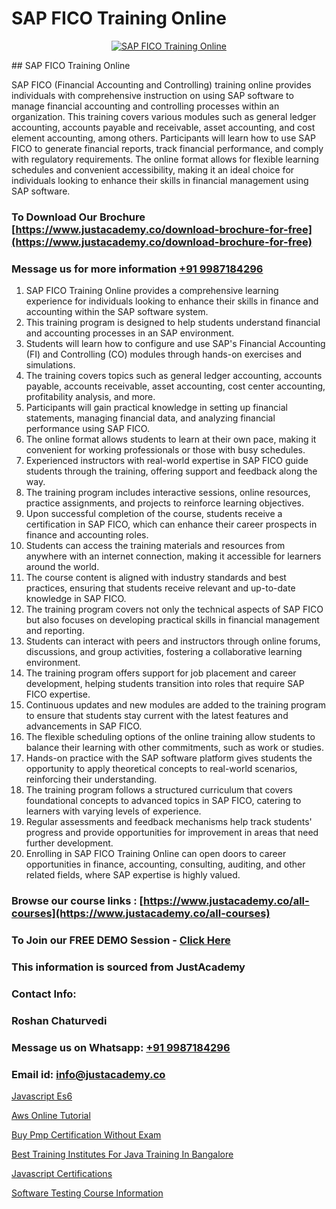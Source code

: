 # SAP FICO Training Online

<p align="center">
  <a href="https://justacademy.co/all-courses">
    <img src="https://justacademy.co/storage2/course_image/1708336814_course_image.png" alt="SAP FICO Training Online">
  </a>
</p>
## SAP FICO Training Online

SAP FICO (Financial Accounting and Controlling) training online provides individuals with comprehensive instruction on using SAP software to manage financial accounting and controlling processes within an organization. This training covers various modules such as general ledger accounting, accounts payable and receivable, asset accounting, and cost element accounting, among others. Participants will learn how to use SAP FICO to generate financial reports, track financial performance, and comply with regulatory requirements. The online format allows for flexible learning schedules and convenient accessibility, making it an ideal choice for individuals looking to enhance their skills in financial management using SAP software.
### To Download Our Brochure [https://www.justacademy.co/download-brochure-for-free](https://www.justacademy.co/download-brochure-for-free)
### Message us for more information [+91 9987184296](https://api.whatsapp.com/send?phone=919987184296)
1) SAP FICO Training Online provides a comprehensive learning experience for individuals looking to enhance their skills in finance and accounting within the SAP software system.
2) This training program is designed to help students understand financial and accounting processes in an SAP environment.
3) Students will learn how to configure and use SAP's Financial Accounting (FI) and Controlling (CO) modules through hands-on exercises and simulations.
4) The training covers topics such as general ledger accounting, accounts payable, accounts receivable, asset accounting, cost center accounting, profitability analysis, and more.
5) Participants will gain practical knowledge in setting up financial statements, managing financial data, and analyzing financial performance using SAP FICO.
6) The online format allows students to learn at their own pace, making it convenient for working professionals or those with busy schedules.
7) Experienced instructors with real-world expertise in SAP FICO guide students through the training, offering support and feedback along the way.
8) The training program includes interactive sessions, online resources, practice assignments, and projects to reinforce learning objectives.
9) Upon successful completion of the course, students receive a certification in SAP FICO, which can enhance their career prospects in finance and accounting roles.
10) Students can access the training materials and resources from anywhere with an internet connection, making it accessible for learners around the world.
11) The course content is aligned with industry standards and best practices, ensuring that students receive relevant and up-to-date knowledge in SAP FICO.
12) The training program covers not only the technical aspects of SAP FICO but also focuses on developing practical skills in financial management and reporting.
13) Students can interact with peers and instructors through online forums, discussions, and group activities, fostering a collaborative learning environment.
14) The training program offers support for job placement and career development, helping students transition into roles that require SAP FICO expertise.
15) Continuous updates and new modules are added to the training program to ensure that students stay current with the latest features and advancements in SAP FICO.
16) The flexible scheduling options of the online training allow students to balance their learning with other commitments, such as work or studies.
17) Hands-on practice with the SAP software platform gives students the opportunity to apply theoretical concepts to real-world scenarios, reinforcing their understanding.
18) The training program follows a structured curriculum that covers foundational concepts to advanced topics in SAP FICO, catering to learners with varying levels of experience.
19) Regular assessments and feedback mechanisms help track students' progress and provide opportunities for improvement in areas that need further development.
20) Enrolling in SAP FICO Training Online can open doors to career opportunities in finance, accounting, consulting, auditing, and other related fields, where SAP expertise is highly valued.

### Browse our course links : [https://www.justacademy.co/all-courses](https://www.justacademy.co/all-courses) 
### To Join our FREE DEMO Session - [Click Here](https://www.justacademy.co/register-for-course-demo)


### This information is sourced from JustAcademy
### Contact Info:
### Roshan Chaturvedi
### Message us on Whatsapp: [+91 9987184296](https://api.whatsapp.com/send?phone=919987184296)
### Email id: [info@justacademy.co](mailto:info@justacademy.co)
                
[Javascript Es6](https://www.linkedin.com/pulse/javascript-es6-justacademy-thane-qwlkc?trackingId=Tdhs9HSi5G4hrdjDaiuQzw%3D%3D&lipi=urn%3Ali%3Apage%3Ad_flagship3_company_admin%3Bs5%2FTwm7dQuuyZG7uExGaaQ%3D%3D)

[Aws Online Tutorial](https://www.linkedin.com/pulse/aws-online-tutorial-justacademy-ahmedabad-dcy3e?trackingId=bQuigslFUDx4mIprbCzfxw%3D%3D&lipi=urn%3Ali%3Apage%3Ad_flagship3_company_admin%3BgDkJO5giR6GYKSrzSn7zAw%3D%3D)

[Buy Pmp Certification Without Exam](https://medium.com/@justacademytraining/buy-pmp-certification-without-exam-91dc406fc17a)

[Best Training Institutes For Java Training In Bangalore](https://medium.com/@mahi3106/best-training-institutes-for-java-training-in-bangalore-a60b82d4416e)

[Javascript Certifications](https://justacademyin.github.io/justacademy/javascript-certifications)

[Software Testing Course Information](https://justacademyin.github.io/justacademy/software-testing-course-information)

